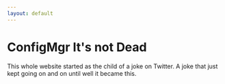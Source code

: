 ```yaml
---
layout: default
---
```


# ConfigMgr It's not Dead

This whole website started as the child of a joke on Twitter. A joke that just kept going on and on until well it became this.

